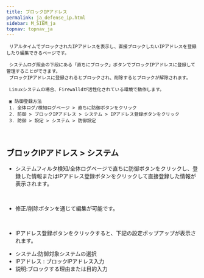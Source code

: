 ```yaml
---
title: ブロックIPアドレス
permalink: ja_defense_ip.html
sidebar: M_SIEM_ja
topnav: topnav_ja
---
```


     リアルタイムでブロックされたIPアドレスを表示し、直接ブロックしたいIPアドレスを登録したり編集できるページです。

     システムログ照会の下段にある「直ちにブロック」ボタンでブロックIPアドレスに登録して管理することができます。
     ブロックIPアドレスに登録されるとブロックされ、削除するとブロックが解除されます。

     Linuxシステムの場合、Firewalldが活性化されている環境で動作します。

     ▣ 防御登録方法
     1. 全体ログ/検知ログページ > 直ちに防御ボタンをクリック
     2. 防御 > ブロックIPアドレス > システム > IPアドレス登録ボタンをクリック
     3. 防御 > 設定 > システム > 防御設定

<br />

## ブロックIPアドレス > システム
- システムフィルタ検知/全体ログページで直ちに防御ボタンをクリックし、登録した情報またはIPアドレス登録ボタンをクリックして直接登録した情報が表示されます。    
<!-- [![image](/docs/images/Manual/siem/blockIP/1.png){: width="800" }](/docs/images/Manual/siem/blockIP/1.png){: target="_blank"}-->

<br />

- 修正/削除ボタンを通じて編集が可能です。
<!-- [![image](/docs/images/Manual/siem/blockIP/3.png)](/docs/images/Manual/siem/blockIP/3.png){: target="_blank"}-->

<br />

- IPアドレス登録ボタンをクリックすると、下記の設定ポップアップが表示されます。
<!-- [![image](/docs/images/Manual/siem/blockIP/2.png)](/docs/images/Manual/siem/blockIP/2.png){: target="_blank"}-->
- システム:防御対象システムの選択
- IPアドレス : ブロックIPアドレス入力
- 説明:ブロックする理由または目的入力
